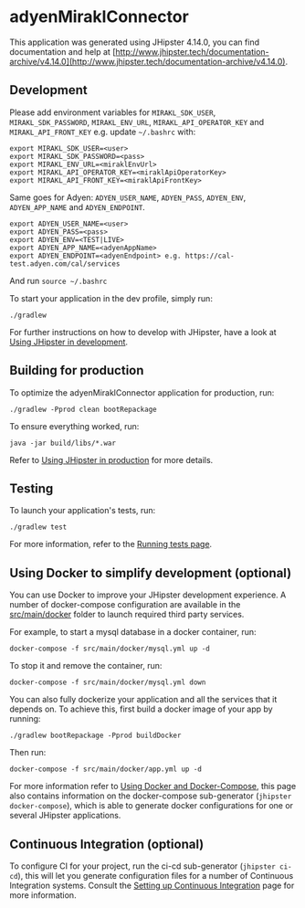 # adyenMiraklConnector
This application was generated using JHipster 4.14.0, you can find documentation and help at [http://www.jhipster.tech/documentation-archive/v4.14.0](http://www.jhipster.tech/documentation-archive/v4.14.0).

## Development

Please add environment variables for `MIRAKL_SDK_USER`, `MIRAKL_SDK_PASSWORD`, `MIRAKL_ENV_URL`, `MIRAKL_API_OPERATOR_KEY` and `MIRAKL_API_FRONT_KEY` e.g.
update `~/.bashrc` with:
```
export MIRAKL_SDK_USER=<user>
export MIRAKL_SDK_PASSWORD=<pass>
export MIRAKL_ENV_URL=<miraklEnvUrl>
export MIRAKL_API_OPERATOR_KEY=<miraklApiOperatorKey>
export MIRAKL_API_FRONT_KEY=<miraklApiFrontKey>
```

Same goes for Adyen: `ADYEN_USER_NAME`, `ADYEN_PASS`, `ADYEN_ENV`, `ADYEN_APP_NAME` and `ADYEN_ENDPOINT`. 
```
export ADYEN_USER_NAME=<user>
export ADYEN_PASS=<pass>
export ADYEN_ENV=<TEST|LIVE>
export ADYEN_APP_NAME=<adyenAppName>
export ADYEN_ENDPOINT=<adyenEndpoint> e.g. https://cal-test.adyen.com/cal/services
```

And run `source ~/.bashrc`



To start your application in the dev profile, simply run:

    ./gradlew


For further instructions on how to develop with JHipster, have a look at [Using JHipster in development][].



## Building for production

To optimize the adyenMiraklConnector application for production, run:

    ./gradlew -Pprod clean bootRepackage

To ensure everything worked, run:

    java -jar build/libs/*.war


Refer to [Using JHipster in production][] for more details.

## Testing

To launch your application's tests, run:

    ./gradlew test

For more information, refer to the [Running tests page][].

## Using Docker to simplify development (optional)

You can use Docker to improve your JHipster development experience. A number of docker-compose configuration are available in the [src/main/docker](src/main/docker) folder to launch required third party services.

For example, to start a mysql database in a docker container, run:

    docker-compose -f src/main/docker/mysql.yml up -d

To stop it and remove the container, run:

    docker-compose -f src/main/docker/mysql.yml down

You can also fully dockerize your application and all the services that it depends on.
To achieve this, first build a docker image of your app by running:

    ./gradlew bootRepackage -Pprod buildDocker

Then run:

    docker-compose -f src/main/docker/app.yml up -d

For more information refer to [Using Docker and Docker-Compose][], this page also contains information on the docker-compose sub-generator (`jhipster docker-compose`), which is able to generate docker configurations for one or several JHipster applications.

## Continuous Integration (optional)

To configure CI for your project, run the ci-cd sub-generator (`jhipster ci-cd`), this will let you generate configuration files for a number of Continuous Integration systems. Consult the [Setting up Continuous Integration][] page for more information.

[JHipster Homepage and latest documentation]: http://www.jhipster.tech
[JHipster 4.14.0 archive]: http://www.jhipster.tech/documentation-archive/v4.14.0

[Using JHipster in development]: http://www.jhipster.tech/documentation-archive/v4.14.0/development/
[Using Docker and Docker-Compose]: http://www.jhipster.tech/documentation-archive/v4.14.0/docker-compose
[Using JHipster in production]: http://www.jhipster.tech/documentation-archive/v4.14.0/production/
[Running tests page]: http://www.jhipster.tech/documentation-archive/v4.14.0/running-tests/
[Setting up Continuous Integration]: http://www.jhipster.tech/documentation-archive/v4.14.0/setting-up-ci/


